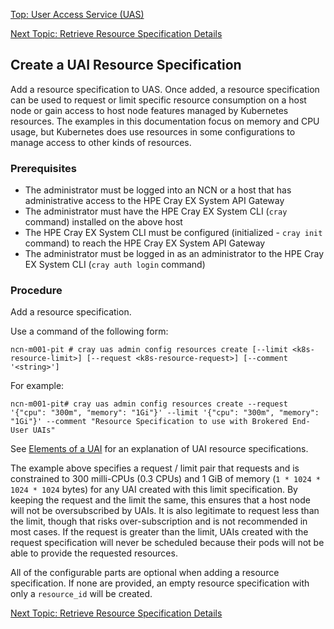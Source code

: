 [Top: User Access Service (UAS)](User_Access_Service_UAS.md)

[Next Topic: Retrieve Resource Specification Details](Retrieve_Resource_Specification_Details.md)

## Create a UAI Resource Specification

Add a resource specification to UAS. Once added, a resource specification can be used to request or limit specific resource consumption on a host node or gain access to host node features managed by Kubernetes resources. The examples in this documentation focus on memory and CPU usage, but Kubernetes does use resources in some configurations to manage access to other kinds of resources.

### Prerequisites

* The administrator must be logged into an NCN or a host that has administrative access to the HPE Cray EX System API Gateway
* The administrator must have the HPE Cray EX System CLI (`cray` command) installed on the above host
* The HPE Cray EX System CLI must be configured (initialized - `cray init` command) to reach the HPE Cray EX System API Gateway
* The administrator must be logged in as an administrator to the HPE Cray EX System CLI (`cray auth login` command)

### Procedure

Add a resource specification.

Use a command of the following form:

```
ncn-m001-pit # cray uas admin config resources create [--limit <k8s-resource-limit>] [--request <k8s-resource-request>] [--comment '<string>']
```

For example:

```
ncn-m001-pit# cray uas admin config resources create --request '{"cpu": "300m", "memory": "1Gi"}' --limit '{"cpu": "300m", "memory": "1Gi"}' --comment "Resource Specification to use with Brokered End-User UAIs"
```

See [Elements of a UAI](Elements_of_a_UAI.md) for an explanation of UAI resource specifications.

The example above specifies a request / limit pair that requests and is constrained to 300 milli-CPUs (0.3 CPUs) and 1 GiB of memory (`1 * 1024 * 1024 * 1024` bytes) for any UAI created with this limit specification. By keeping the request and the limit the same, this ensures that a host node will not be oversubscribed by UAIs. It is also legitimate to request less than the limit, though that risks over-subscription and is not recommended in most cases. If the request is greater than the limit, UAIs created with the request specification will never be scheduled because their pods will not be able to provide the requested resources.

All of the configurable parts are optional when adding a resource specification. If none are provided, an empty resource specification with only a `resource_id` will be created.

[Next Topic: Retrieve Resource Specification Details](Retrieve_Resource_Specification_Details.md)
